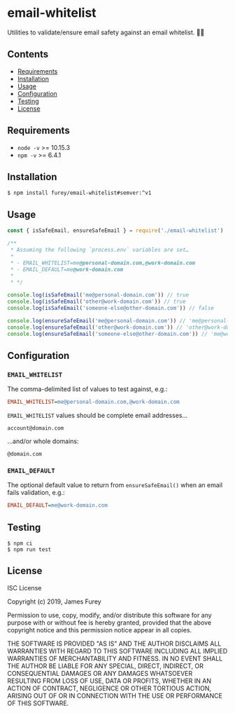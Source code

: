 # email-whitelist

Utilities to validate/ensure email safety against an email whitelist. 👮‍📧

## Contents

- [Requirements](#requirements)
- [Installation](#installation)
- [Usage](#usage)
- [Configuration](#configuration)
- [Testing](#testing)
- [License](#license)

## Requirements

- `node -v` >= 10.15.3
- `npm -v` >= 6.4.1

## Installation

```console
$ npm install furey/email-whitelist#semver:^v1
```

## Usage

```js
const { isSafeEmail, ensureSafeEmail } = require('./email-whitelist')

/**
 * Assuming the following `process.env` variables are set…
 * 
 * - EMAIL_WHITELIST=me@personal-domain.com,@work-domain.com
 * - EMAIL_DEFAULT=me@work-domain.com
 * 
 * */

console.log(isSafeEmail('me@personal-domain.com')) // true
console.log(isSafeEmail('other@work-domain.com')) // true
console.log(isSafeEmail('someone-else@other-domain.com')) // false

console.log(ensureSafeEmail('me@personal-domain.com')) // 'me@personal-domain.com'
console.log(ensureSafeEmail('other@work-domain.com')) // 'other@work-domain.com'
console.log(ensureSafeEmail('someone-else@other-domain.com')) // 'me@work-domain.com'
```

## Configuration

### `EMAIL_WHITELIST`

The comma-delimited list of values to test against, e.g.:

```ini
EMAIL_WHITELIST=me@personal-domain.com,@work-domain.com
```

`EMAIL_WHITELIST` values should be complete email addresses…

```
account@domain.com
```

…and/or whole domains:

```
@domain.com
```


### `EMAIL_DEFAULT`

The optional default value to return from `ensureSafeEmail()` when an email fails validation, e.g.:

```ini
EMAIL_DEFAULT=me@work-domain.com
```

## Testing

```console
$ npm ci
$ npm run test
```

## License

ISC License

Copyright (c) 2019, James Furey

Permission to use, copy, modify, and/or distribute this software for any
purpose with or without fee is hereby granted, provided that the above
copyright notice and this permission notice appear in all copies.

THE SOFTWARE IS PROVIDED "AS IS" AND THE AUTHOR DISCLAIMS ALL WARRANTIES
WITH REGARD TO THIS SOFTWARE INCLUDING ALL IMPLIED WARRANTIES OF
MERCHANTABILITY AND FITNESS. IN NO EVENT SHALL THE AUTHOR BE LIABLE FOR
ANY SPECIAL, DIRECT, INDIRECT, OR CONSEQUENTIAL DAMAGES OR ANY DAMAGES
WHATSOEVER RESULTING FROM LOSS OF USE, DATA OR PROFITS, WHETHER IN AN
ACTION OF CONTRACT, NEGLIGENCE OR OTHER TORTIOUS ACTION, ARISING OUT OF
OR IN CONNECTION WITH THE USE OR PERFORMANCE OF THIS SOFTWARE.

